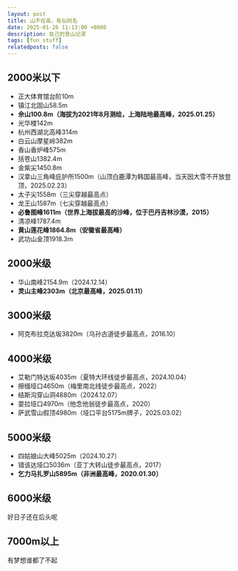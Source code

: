 ```yaml
---
layout: post
title: 山不在高，有仙则名
date: 2025-01-26 11:13:00 +0800
description: 自己的登山记录
tags: [fun stuff]
relatedposts: false
---
```


## 2000米以下
- 正大体育馆台阶10m
- 镇江北固山58.5m
- **佘山100.8m（海拔为2021年8月测绘，上海陆地最高峰，2025.01.25）**
- 光华楼142m
- 杭州西湖北高峰314m
- 白云山摩星岭382m
- 香山香炉峰575m
- 括苍山1382.4m
- 金紫尖1450.8m
- 汉拿山三角峰庇护所1500m（山顶白鹿潭为韩国最高峰，当天因大雪不开放登顶，2025.02.23）
- 太子尖1558m（三尖穿越最高点）
- 龙王山1587m（七尖穿越最高点）
- **必鲁图峰1611m（世界上海拔最高的沙峰，位于巴丹吉林沙漠，2015）**
- 清凉峰1787.4m
- **黄山莲花峰1864.8m（安徽省最高峰）**
- 武功山金顶1918.3m

## 2000米级
- 华山南峰2154.9m（2024.12.14）
- **灵山主峰2303m（北京最高峰，2025.01.11）**

## 3000米级
- 阿克布拉克达坂3820m（乌孙古道徒步最高点，2016.10）

## 4000米级
- 艾勒门特达坂4035m（夏特大环线徒步最高点，2024.10.04）
- 擦缅垭口4650m（梅里南北线徒步最高点，2022）
- 结斯沟穿山洞4880m（2024.12.07）
- 耍拉垭口4970m（他念他翁徒步最高点，2020）
- 萨武雪山假顶4980m（垭口平台5175m牌子，2025.03.02）

## 5000米级
- 四姑娘山大峰5025m（2024.10.27）
- 错该达垭口5036m（亚丁大转山徒步最高点，2017）
- **乞力马扎罗山5895m（非洲最高峰，2020.01.30）**

## 6000米级
好日子还在后头呢

## 7000m以上
有梦想谁都了不起

